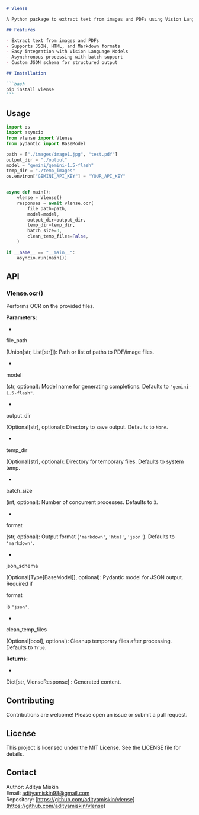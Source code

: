 ````markdown
# Vlense

A Python package to extract text from images and PDFs using Vision Language Models (VLM).

## Features

- Extract text from images and PDFs
- Supports JSON, HTML, and Markdown formats
- Easy integration with Vision Language Models
- Asynchronous processing with batch support
- Custom JSON schema for structured output

## Installation

```bash
pip install vlense
```
````

## Usage

```python
import os
import asyncio
from vlense import Vlense
from pydantic import BaseModel

path = ["./images/image1.jpg", "test.pdf"]
output_dir = "./output"
model = "gemini/gemini-1.5-flash"
temp_dir = "./temp_images"
os.environ["GEMINI_API_KEY"] = "YOUR_API_KEY"


async def main():
    vlense = Vlense()
    responses = await vlense.ocr(
        file_path=path,
        model=model,
        output_dir=output_dir,
        temp_dir=temp_dir,
        batch_size=3,
        clean_temp_files=False,
    )

if __name__ == "__main__":
    asyncio.run(main())
```

## API

### Vlense.ocr()

Performs OCR on the provided files.

**Parameters:**

-

file_path

(Union[str, List[str]]): Path or list of paths to PDF/image files.

-

model

(str, optional): Model name for generating completions. Defaults to `"gemini-1.5-flash"`.

-

output_dir

(Optional[str], optional): Directory to save output. Defaults to `None`.

-

temp_dir

(Optional[str], optional): Directory for temporary files. Defaults to system temp.

-

batch_size

(int, optional): Number of concurrent processes. Defaults to `3`.

-

format

(str, optional): Output format (`'markdown'`, `'html'`, `'json'`). Defaults to `'markdown'`.

-

json_schema

(Optional[Type[BaseModel]], optional): Pydantic model for JSON output. Required if

format

is `'json'`.

-

clean_temp_files

(Optional[bool], optional): Cleanup temporary files after processing. Defaults to `True`.

**Returns:**

-

Dict[str, VlenseResponse] : Generated content.


## Contributing

Contributions are welcome! Please open an issue or submit a pull request.

## License

This project is licensed under the MIT License. See the LICENSE file for details.

## Contact

Author: Aditya Miskin  
Email: [adityamiskin98@gmail.com](mailto:adityamiskin98@gmail.com)  
Repository: [https://github.com/adityamiskin/vlense](https://github.com/adityamiskin/vlense)

```

```
